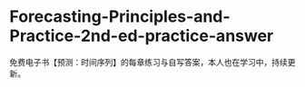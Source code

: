 # Forecasting-Principles-and-Practice-2nd-ed-practice-answer
免费电子书【预测：时间序列】的每章练习与自写答案，本人也在学习中，持续更新。
